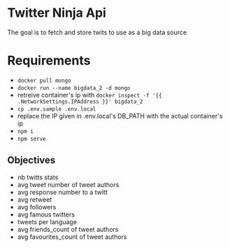 # Twitter Ninja Api
The goal is to fetch and store twits to use as a big data source

# Requirements
- `docker pull mongo`
- `docker run --name bigdata_2 -d mongo`
- retreive container's ip with `docker inspect -f '{{ .NetworkSettings.IPAddress }}' bigdata_2`
- `cp .env.sample .env.local`
- replace the IP given in .env.local's DB_PATH with the actual container's ip
- `npm i`
- `npm serve`

## Objectives
- nb twitts stats
- avg tweet number of tweet authors
- avg response number to a twitt
- avg retweet
- avg followers
- avg famous twitters
- tweets per language
- avg friends_count of tweet authors
- avg favourites_count of tweet authors
